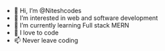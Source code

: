 - 👋 Hi, I’m @Niteshcodes
- 👀 I’m interested in web and software development 
- 🌱 I’m currently learning Full stack MERN 
- 💞️ I love to code 
- 📫 Never leave coding 

<!---
Niteshcodes/Niteshcodes is a ✨ special ✨ repository because its `README.md` (this file) appears on your GitHub profile.
You can click the Preview link to take a look at your changes.
--->
